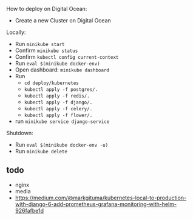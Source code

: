 How to deploy on Digital Ocean:

* Create a new Cluster on Digital Ocean 


Locally:
* Run `minikube start` 
* Confirm `minikube status` 
* Confirm `kubectl config current-context` 
* Run `eval $(minikube docker-env)`
* Open dashboard: `minikube dashboard`
* Run
    * `cd deploy/kubernetes`
    * `kubectl apply -f postgres/.` 
    * `kubectl apply -f redis/.` 
    * `kubectl apply -f django/.` 
    * `kubectl apply -f celery/.` 
    * `kubectl apply -f flower/.`
* run `minikube service django-service`
    
Shutdown:
* Run `eval $(minikube docker-env -u)`
* Run `minikube delete`

## todo
* nginx
* media
* https://medium.com/@markgituma/kubernetes-local-to-production-with-django-6-add-prometheus-grafana-monitoring-with-helm-926fafbe1d
